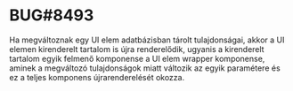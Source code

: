 
# BUG#8493
Ha megváltoznak egy UI elem adatbázisban tárolt tulajdonságai, akkor
a UI elemen kirenderelt tartalom is újra renderelődik, ugyanis a kirenderelt
tartalom egyik felmenő komponense a UI elem wrapper komponense, aminek
a megváltozó tulajdonságok miatt változik az egyik paramétere és ez a teljes
komponens újrarenderelését okozza.
